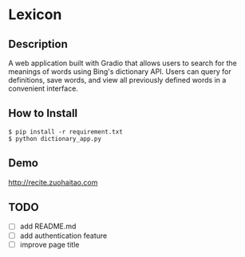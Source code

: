 Lexicon
===================
## Description
A web application built with Gradio that allows users to search for the meanings of words using Bing's dictionary API. Users can query for definitions, save words, and view all previously defined words in a convenient interface.

## How to Install

```
$ pip install -r requirement.txt
$ python dictionary_app.py
```

## Demo

http://recite.zuohaitao.com

## TODO
* [ ] add README.md
* [ ] add authentication feature
* [ ] improve page title
